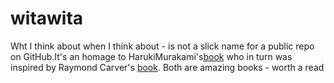 # witawita
Wht I think about when I think about - is not a slick name for a public repo on GitHub.It's an homage to HarukiMurakami's[book](https://www.amazon.com/What-About-Running-Vintage-International-ebook/dp/B0015DWJ8W/ref=sr_1_1?crid=E9WE8GW4OGCO&dib=eyJ2IjoiMSJ9.JspR-HDV8FJKSoKuSxmsIyHavxSuU-IYIvuEny_-YBJP91zxa8nXABS26or-a_-nv8KdsTli8Dleet7uHD9mRiZ7wVmxgOARDAd-RjPtC2MZKzSfiyZgx8z-WCskAgtzamfMap95VMhg2kWl7P2oe_vWzHnJ6zrPlXx4kEOnUUoriUsopCbyC87JVq1JJD_LvkWg8RPO1y3lUSOm_6vwwQ2b0HBpyye5Fz8_9Ol7KQ0.-gDIFwWlDy40HfNfU3V2steYPvaOuXzTPgMGqHwzask&dib_tag=se&keywords=what+i+think+about+when+i+think+about+running&qid=1753506157&sprefix=what+I+think%2Caps%2C323&sr=8-1) who in turn was inspired by Raymond Carver's [book](https://tinyurl.com/ypahf87n). Both are amazing books - worth a read
